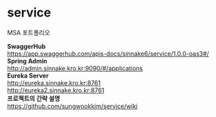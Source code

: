 # service
MSA 포트폴리오

**SwaggerHub**  
https://app.swaggerhub.com/apis-docs/sinnake6/service/1.0.0-oas3#/  
**Spring Admin**  
http://admin.sinnake.kro.kr:9090/#/applications  
**Eureka Server**  
http://eureka.sinnake.kro.kr:8761  
http://eureka2.sinnake.kro.kr:8761  
**프로젝트의 간략 설명**  
https://github.com/sungwookkim/service/wiki
